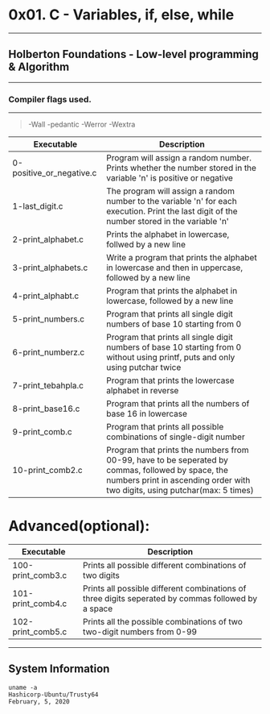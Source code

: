 # 0x01. C - Variables, if, else, while
---
## Holberton Foundations - Low-level programming & Algorithm
---
### Compiler flags used.
---
> -Wall -pedantic -Werror -Wextra

| Executable| Description |
| --- | --- |
| 0-positive_or_negative.c | Program will assign a random number. Prints whether the number stored in the variable 'n' is positive or negative |
| 1-last_digit.c | The program will assign a random number to the variable 'n' for each execution. Print the last digit of the number stored in the variable 'n' |
| 2-print_alphabet.c | Prints the alphabet in lowercase, follwed by a new line |
| 3-print_alphabets.c | Write a program that prints the alphabet in lowercase and then in uppercase, followed by a new line |
| 4-print_alphabt.c | Program that prints the alphabet in lowercase, followed by a new line | Program that prints the alphabet in lowercase, followed by a new line.
| 5-print_numbers.c | Program that prints all single digit numbers of base 10 starting from 0 | 
| 6-print_numberz.c | Program that prints all single digit numbers of base 10 starting from 0 without using printf, puts and only using putchar twice |
| 7-print_tebahpla.c | Program that prints the lowercase alphabet in reverse |
| 8-print_base16.c | Program that prints all the numbers of base 16 in lowercase |
| 9-print_comb.c | Program that prints all possible combinations of single-digit number |
| 10-print_comb2.c | Program that prints the numbers from 00-99, have to be seperated by commas, followed by space, the numbers print in ascending order with two digits, using putchar(max: 5 times) |

#  Advanced(optional):
| Executable| Description |
| --- | --- |
| 100-print_comb3.c | Prints all possible different combinations of two digits |
| 101-print_comb4.c | Prints all possible different combinations of three digits seperated by commas followed by a space |
| 102-print_comb5.c | Prints all the possible combinations of two two-digit numbers from 0-99 |

---
System Information 
---
```
uname -a
Hashicorp-Ubuntu/Trusty64
February, 5, 2020
```

